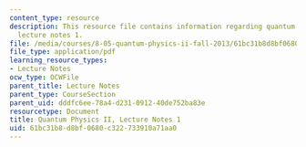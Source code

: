 ```yaml
---
content_type: resource
description: This resource file contains information regarding quantum physics II,
  lecture notes 1.
file: /media/courses/8-05-quantum-physics-ii-fall-2013/61bc31b8d8bf0680c322733910a71aa0_MIT8_05F13_Chap_01.pdf
file_type: application/pdf
learning_resource_types:
- Lecture Notes
ocw_type: OCWFile
parent_title: Lecture Notes
parent_type: CourseSection
parent_uid: dddfc6ee-78a4-d231-0912-40de752ba83e
resourcetype: Document
title: Quantum Physics II, Lecture Notes 1
uid: 61bc31b8-d8bf-0680-c322-733910a71aa0
---
```

